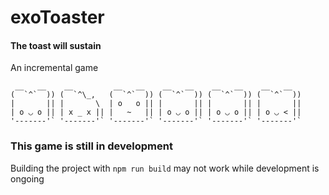 # exoToaster

#### The toast will sustain

An incremental game

```
 __   __    __         __   __    __   __    __   __    __   __  
(  `^`  )) (  `^\_,   (  `^`  )) (  `^`  )) (  `^`  )) (  `^`  ))
|       || |       \  | o   o || |       || |       || |       ||
| o ◡ o || | x _ x || |   ~   || | o ◡ o || | o ◡ o || | o ◡ < ||
'-------'` '-------'` '-------'` '-------'` '-------'` '-------'`
```

### This game is still in development
Building the project with `npm run build` may not work while development is ongoing
